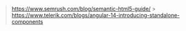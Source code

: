 > https://www.semrush.com/blog/semantic-html5-guide/ > https://www.telerik.com/blogs/angular-14-introducing-standalone-components
